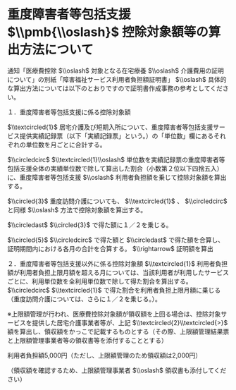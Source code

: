 # 重度障害者等包括支援 $\\pmb{\\oslash}$ 控除対象額等の算出方法について

通知「医療費控除 $\\oslash$ 対象となる在宅療養 $\\oslash$ 介護費用の証明について」の別紙「障害福祉サービス利用者負担額証明書」 $\\oslash$ 具体的な算出方法については以下のとおりですので証明書作成事務の参考としてください。

１．重度障害者等包括支援に係る控除対象額

$\\textcircled{1}$ 居宅介護及び短期入所について、重度障害者等包括支援サービス提供実績記録票（以下「実績記録票」という。）の「単位数」欄にあるそれぞれの単位数を月ごとに合計する。

$\\circledcirc$ $\\textcircled{1}\\oslash$ 単位数を実績記録票の重度障害者等包括支援全体の実績単位数で除して算出した割合（小数第２位以下四捨五入）に、重度障害者等包括支援 $\\oslash$ 利用者負担額を乗じて控除対象額を算出する。

$\\circled{3}$ 重度訪問介護についても、 $\\textcircled{1}$ 、 $\\circledcirc$ と同様 $\\oslash$ 方法で控除対象額を算出する。

$\\circledast$ $\\circled{3}$ で得た額に１／２を乗じる。

$\\circled{5}$ $\\circledcirc$ で得た額と $\\circledast$ で得た額を合算し、証明期間内における各月の合計を合算する。 $\\rightarrow$ 証明額を算出

２．重度障害者等包括支援以外に係る控除対象額 $\\textcircled{1}$ 利用者負担額が利用者負担上限月額を超える月については、当該利用者が利用したサービスごとに、利用単位数を全利用単位数で除して得た割合を算出する。 $\\circledcirc$ $\\textcircled{1}$ で得た割合を利用者負担上限月額に乗じる（重度訪問介護については、さらに１／２を乗じる。）。

※上限額管理が行われ、医療費控除対象額が領収額を上回る場合は、控除対象サービスを提供した居宅介護事業者等が、上記 $\\textcircled{2}\\textcircled{>}$ 額を算出し、領収額をかっこで記載するものとする（その際、上限額管理結果票と上限額管理事業者等の領収書等を添付することとする）

利用者負担額5,000円（ただし、上限額管理のため領収額は2,000円）

（領収額を確認するため、上限額管理事業者 $\\oslash$ 領収書も添付してください）
